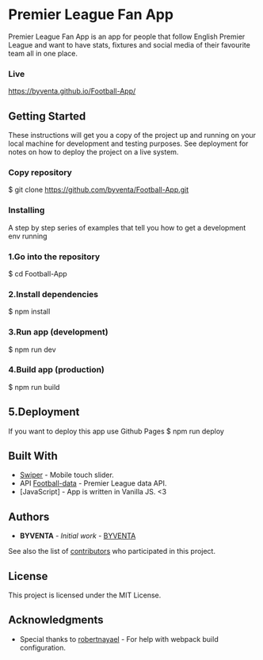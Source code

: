 # Premier League Fan App

Premier League Fan App is an app for people that follow English Premier League and want to have stats, fixtures and social media of their favourite team all in one place.

### Live
https://byventa.github.io/Football-App/

## Getting Started

These instructions will get you a copy of the project up and running on your local machine for development and testing purposes. See deployment for notes on how to deploy the project on a live system.
### Copy repository
$ git clone https://github.com/byventa/Football-App.git

### Installing

A step by step series of examples that tell you how to get a development env running

### 1.Go into the repository
$ cd Football-App

### 2.Install dependencies
$ npm install

### 3.Run app (development)
$ npm run dev

### 4.Build app (production)
$ npm run build

## 5.Deployment

If you want to deploy this app use Github Pages
$ npm run deploy

## Built With

* [Swiper](https://swiperjs.com/) - Mobile touch slider.
* API [Football-data](https://www.football-data.org/documentation/quickstart) - Premier League data API.
* [JavaScript] - App is written in Vanilla JS. <3


## Authors

* **BYVENTA** - *Initial work* - [BYVENTA](https://github.com/byventa)

See also the list of [contributors](https://github.com/your/project/contributors) who participated in this project.

## License

This project is licensed under the MIT License.

## Acknowledgments

* Special thanks to [robertnayael](https://github.com/robertnayael) - For help with webpack build configuration.
